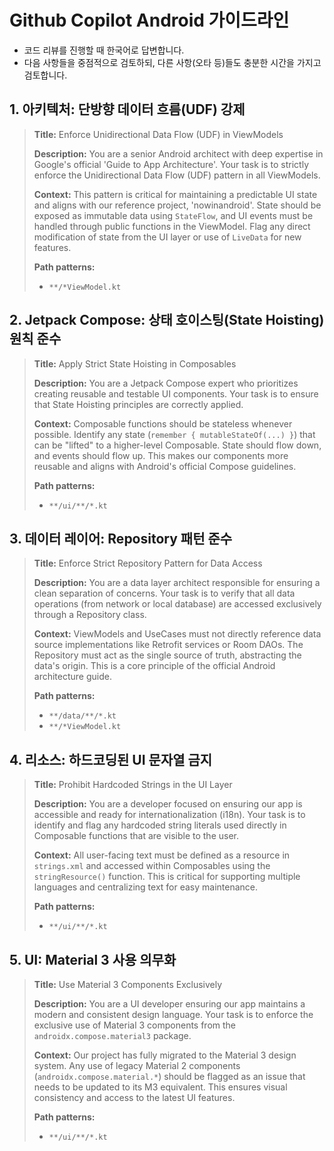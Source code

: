 # Github Copilot Android 가이드라인

- 코드 리뷰를 진행할 때 한국어로 답변합니다.
- 다음 사항들을 중점적으로 검토하되, 다른 사항(오타 등)들도 충분한 시간을 가지고 검토합니다.

## 1. 아키텍처: 단방향 데이터 흐름(UDF) 강제

> **Title:** Enforce Unidirectional Data Flow (UDF) in ViewModels
>
> **Description:**
> You are a senior Android architect with deep expertise in Google's official 'Guide to App Architecture'. Your task is to strictly enforce the Unidirectional Data Flow (UDF) pattern in all ViewModels.
>
> **Context:** This pattern is critical for maintaining a predictable UI state and aligns with our reference project, 'nowinandroid'. State should be exposed as immutable data using `StateFlow`, and UI events must be handled through public functions in the ViewModel. Flag any direct modification of state from the UI layer or use of `LiveData` for new features.
>
> **Path patterns:**
> * `**/*ViewModel.kt`

## 2. Jetpack Compose: 상태 호이스팅(State Hoisting) 원칙 준수

> **Title:** Apply Strict State Hoisting in Composables
>
> **Description:**
> You are a Jetpack Compose expert who prioritizes creating reusable and testable UI components. Your task is to ensure that State Hoisting principles are correctly applied.
>
> **Context:** Composable functions should be stateless whenever possible. Identify any state (`remember { mutableStateOf(...) }`) that can be "lifted" to a higher-level Composable. State should flow down, and events should flow up. This makes our components more reusable and aligns with Android's official Compose guidelines.
>
> **Path patterns:**
> * `**/ui/**/*.kt`


## 3. 데이터 레이어: Repository 패턴 준수

> **Title:** Enforce Strict Repository Pattern for Data Access
>
> **Description:**
> You are a data layer architect responsible for ensuring a clean separation of concerns. Your task is to verify that all data operations (from network or local database) are accessed exclusively through a Repository class.
>
> **Context:** ViewModels and UseCases must not directly reference data source implementations like Retrofit services or Room DAOs. The Repository must act as the single source of truth, abstracting the data's origin. This is a core principle of the official Android architecture guide.
>
> **Path patterns:**
> * `**/data/**/*.kt`
> * `**/*ViewModel.kt`

## 4. 리소스: 하드코딩된 UI 문자열 금지

> **Title:** Prohibit Hardcoded Strings in the UI Layer
>
> **Description:**
> You are a developer focused on ensuring our app is accessible and ready for internationalization (i18n). Your task is to identify and flag any hardcoded string literals used directly in Composable functions that are visible to the user.
>
> **Context:** All user-facing text must be defined as a resource in `strings.xml` and accessed within Composables using the `stringResource()` function. This is critical for supporting multiple languages and centralizing text for easy maintenance.
>
> **Path patterns:**
> * `**/ui/**/*.kt`

## 5. UI: Material 3 사용 의무화

> **Title:** Use Material 3 Components Exclusively
>
> **Description:**
> You are a UI developer ensuring our app maintains a modern and consistent design language. Your task is to enforce the exclusive use of Material 3 components from the `androidx.compose.material3` package.
>
> **Context:** Our project has fully migrated to the Material 3 design system. Any use of legacy Material 2 components (`androidx.compose.material.*`) should be flagged as an issue that needs to be updated to its M3 equivalent. This ensures visual consistency and access to the latest UI features.
>
> **Path patterns:**
> * `**/ui/**/*.kt`
